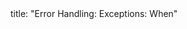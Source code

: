 <frontmatter>
title: "Error Handling: Exceptions: When"
</frontmatter>

<include src="navbar.md" boilerplate />

<include src="unit-inPage-asFlat.md" boilerplate />